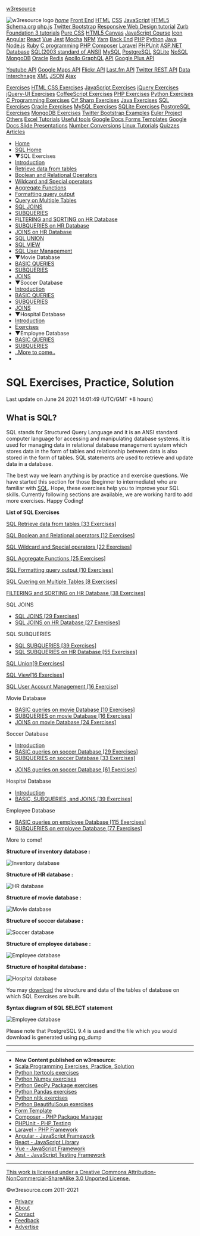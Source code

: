 <span class="mdl-layout-title">[w3resource](https://www.w3resource.com/index.php)</span>

<span class="mdl-layout-title"><img src="https://www.w3resource.com/images/w3resource-logo.png" alt="w3resource logo" id="log_img" class="drawer_logo" /></span> <a href="https://www.w3resource.com/index.php" class="mdl-navigation__link"><em>home</em></a> <a href="#" id="drawer_menu_topic_head1" class="mdl-navigation__link">Front End</a> <a href="https://www.w3resource.com/html/HTML-tutorials.php" class="mdl-navigation__link">HTML</a> <a href="https://www.w3resource.com/css/CSS-tutorials.php" class="mdl-navigation__link">CSS</a> <a href="https://www.w3resource.com/javascript/javascript.php" class="mdl-navigation__link">JavaScript</a> <a href="https://www.w3resource.com/html5/introduction.php" class="mdl-navigation__link">HTML5</a> <a href="https://www.w3resource.com/schema.org/introduction.php" class="mdl-navigation__link">Schema.org</a> <a href="https://www.w3resource.com/phpjs/use-php-functions-in-javascript.php" class="mdl-navigation__link">php.js</a> <a href="https://www.w3resource.com/twitter-bootstrap/tutorial.php" class="mdl-navigation__link">Twitter Bootstrap</a> <a href="https://www.w3resource.com/responsive-web-design/overview.php" class="mdl-navigation__link">Responsive Web Design tutorial</a> <a href="https://www.w3resource.com/zurb-foundation3/introduction.php" class="mdl-navigation__link">Zurb Foundation 3 tutorials</a> <a href="https://www.w3resource.com/pure/" class="mdl-navigation__link">Pure CSS</a> <a href="https://www.w3resource.com/html5-canvas/" class="mdl-navigation__link">HTML5 Canvas</a> <a href="https://www.w3resource.com/course/javascript-course.html" class="mdl-navigation__link">JavaScript Course</a> <a href="https://www.w3resource.com/icon/" class="mdl-navigation__link">Icon</a> <a href="https://www.w3resource.com/angular/getting-started-with-angular.php" class="mdl-navigation__link">Angular</a> <a href="https://www.w3resource.com/react/react-js-overview.php" class="mdl-navigation__link">React</a> <a href="https://www.w3resource.com/vue/installation.php" class="mdl-navigation__link">Vue</a> <a href="https://www.w3resource.com/jest/introduction.php" class="mdl-navigation__link">Jest</a> <a href="https://www.w3resource.com/mocha/getting-started.php" class="mdl-navigation__link">Mocha</a> <a href="https://www.w3resource.com/npm/getting-started-with-npm.php" class="mdl-navigation__link">NPM</a> <a href="https://www.w3resource.com/yarn/getting-started-with-yarn.php" class="mdl-navigation__link">Yarn</a> <a href="#" id="drawer_menu_topic_head2" class="mdl-navigation__link">Back End</a> <a href="https://www.w3resource.com/php/php-home.php" class="mdl-navigation__link">PHP</a> <a href="https://www.w3resource.com/python/python-tutorial.php" class="mdl-navigation__link">Python</a> <a href="https://www.w3resource.com/java-tutorial/" class="mdl-navigation__link">Java</a> <a href="https://www.w3resource.com/node.js/node.js-tutorials.php" class="mdl-navigation__link">Node.js</a> <a href="https://www.w3resource.com/ruby/" class="mdl-navigation__link">Ruby</a> <a href="https://www.w3resource.com/c-programming/programming-in-c.php" class="mdl-navigation__link">C programming</a> <a href="https://www.w3resource.com/php/composer/a-gentle-introduction-to-composer.php" class="mdl-navigation__link">PHP Composer</a> <a href="https://www.w3resource.com/php/PHPUnit/a-gentle-introduction-to-unit-test-and-testing.php" class="mdl-navigation__link">Laravel</a> <a href="https://www.w3resource.com/laravel/laravel-tutorial.php" class="mdl-navigation__link">PHPUnit</a> <a href="https://www.w3resource.com/asp.net/getting-started-with-asp.php" class="mdl-navigation__link">ASP.NET</a> <a href="#" id="drawer_menu_topic_head3" class="mdl-navigation__link">Database</a> <a href="https://www.w3resource.com/sql/tutorials.php" class="mdl-navigation__link">SQL(2003 standard of ANSI)</a> <a href="https://www.w3resource.com/mysql/mysql-tutorials.php" class="mdl-navigation__link">MySQL</a> <a href="https://w3resource.com/PostgreSQL/tutorial.php" class="mdl-navigation__link">PostgreSQL</a> <a href="https://www.w3resource.com/sqlite/" class="mdl-navigation__link">SQLite</a> <a href="https://www.w3resource.com/mongodb/nosql.php" class="mdl-navigation__link">NoSQL</a> <a href="https://www.w3resource.com/mongodb/nosql.php" class="mdl-navigation__link">MongoDB</a> <a href="https://www.w3resource.com/oracle/index.php" class="mdl-navigation__link">Oracle</a> <a href="https://www.w3resource.com/redis/index.php" class="mdl-navigation__link">Redis</a> <a href="https://www.w3resource.com/apollo-graphql/the-apollo-graphql-platform.php" class="mdl-navigation__link">Apollo GraphQL</a> <a href="#" id="drawer_menu_topic_head4" class="mdl-navigation__link">API</a> <a href="https://www.w3resource.com/API/google-plus/tutorial.php" class="mdl-navigation__link">Google Plus API</a>

<a href="https://www.w3resource.com/API/youtube/tutorial.php" class="mdl-navigation__link">Youtube API</a> <a href="https://www.w3resource.com/API/google-maps/index.php" class="mdl-navigation__link">Google Maps API</a> <a href="https://www.w3resource.com/API/flickr/tutorial.php" class="mdl-navigation__link">Flickr API</a> <a href="https://www.w3resource.com/API/last.fm/tutorial.php" class="mdl-navigation__link">Last.fm API</a> <a href="https://www.w3resource.com/API/twitter-rest-api/" class="mdl-navigation__link">Twitter REST API</a> <a href="#" id="drawer_menu_topic_head5" class="mdl-navigation__link">Data Interchnage</a> <a href="https://www.w3resource.com/xml/xml.php" class="mdl-navigation__link">XML</a> <a href="https://www.w3resource.com/JSON/introduction.php" class="mdl-navigation__link">JSON</a> <a href="https://www.w3resource.com/ajax/introduction.php" class="mdl-navigation__link">Ajax</a>

<a href="#" id="drawer_menu_topic_head6" class="mdl-navigation__link">Exercises</a> <a href="https://www.w3resource.com/html-css-exercise/index.php" class="mdl-navigation__link">HTML CSS Exercises</a> <a href="https://www.w3resource.com/javascript-exercises/" class="mdl-navigation__link">JavaScript Exercises</a> <a href="https://www.w3resource.com/jquery-exercises/" class="mdl-navigation__link">jQuery Exercises</a> <a href="https://www.w3resource.com/jquery-ui-exercises/" class="mdl-navigation__link">jQuery-UI Exercises</a> <a href="https://www.w3resource.com/coffeescript-exercises/" class="mdl-navigation__link">CoffeeScript Exercises</a> <a href="https://www.w3resource.com/php-exercises/" class="mdl-navigation__link">PHP Exercises</a> <a href="https://www.w3resource.com/python-exercises/" class="mdl-navigation__link">Python Exercises</a> <a href="https://www.w3resource.com/c-programming-exercises/" class="mdl-navigation__link">C Programming Exercises</a> <a href="https://www.w3resource.com/csharp-exercises/" class="mdl-navigation__link">C# Sharp Exercises</a> <a href="https://www.w3resource.com/java-exercises/" class="mdl-navigation__link">Java Exercises</a> <a href="https://www.w3resource.com/sql-exercises/" class="mdl-navigation__link">SQL Exercises</a> <a href="https://www.w3resource.com/oracle-exercises/" class="mdl-navigation__link">Oracle Exercises</a> <a href="https://www.w3resource.com/mysql-exercises/" class="mdl-navigation__link">MySQL Exercises</a> <a href="https://www.w3resource.com/sqlite-exercises/" class="mdl-navigation__link">SQLite Exercises</a> <a href="https://www.w3resource.com/postgresql-exercises/" class="mdl-navigation__link">PostgreSQL Exercises</a> <a href="https://www.w3resource.com/mongodb-exercises/" class="mdl-navigation__link">MongoDB Exercises</a> <a href="https://www.w3resource.com/twitter-bootstrap/examples.php" class="mdl-navigation__link">Twitter Bootstrap Examples</a> <a href="https://www.w3resource.com/euler-project/" class="mdl-navigation__link">Euler Project</a> <a href="#" id="drawer_menu_topic_head7" class="mdl-navigation__link">Others</a> <a href="https://www.w3resource.com/excel/" class="mdl-navigation__link">Excel Tutorials</a> <a href="https://www.w3resource.com/web-development-tools/useful-web-development-tools.php" class="mdl-navigation__link">Useful tools</a> <a href="https://www.w3resource.com/form-template/" class="mdl-navigation__link">Google Docs Forms Templates</a> <a href="https://www.w3resource.com/slides/" class="mdl-navigation__link">Google Docs Slide Presentations</a> <a href="https://www.w3resource.com/convert/number/binary-to-decimal.php" class="mdl-navigation__link">Number Conversions</a> <a href="https://www.w3resource.com/linux-system-administration/installation.php" class="mdl-navigation__link">Linux Tutorials</a> <a href="https://www.w3resource.com/quizzes/python/index.php" class="mdl-navigation__link">Quizzes</a> <a href="https://www.w3resource.com/Articles/index.php" class="mdl-navigation__link">Articles</a>

- [Home](/index.php)
- [SQL Home](/sql/sql-tutorials.php)
- ▼SQL Exercises
- [Introduction](/sql-exercises/)
- [Retrieve data from tables](/sql-exercises/sql-retrieve-from-table.php)
- [Boolean and Relational Operators](/sql-exercises/sql-boolean-operators.php)
- [Wildcard and Special operators](/sql-exercises/sql-wildcard-special-operators.php)
- [Aggregate Functions](/sql-exercises/sql-aggregate-functions.php)
- [Formatting query output](/sql-exercises/sql-fromatting-output-exercises.php)
- [Query on Multiple Tables](/sql-exercises/sql-exercises-quering-on-multiple-table.php)
- [SQL JOINS](/sql-exercises/sql-joins-exercises.php)
- [SUBQUERIES](/sql-exercises/subqueries/index.php)
- [FILTERING and SORTING on HR Database](/sql-exercises/sorting-and-filtering-hr/index.php)
- [SUBQUERIES on HR Database](/sql-exercises/sql-subqueries-exercises.php)
- [JOINS on HR Database](/sql-exercises/joins-hr/index.php)
- [SQL UNION](/sql-exercises/union/sql-union.php)
- [SQL VIEW](/sql-exercises/view/sql-view.php)
- [SQL User Management](/sql-exercises/sql-user-management.php)
- ▼Movie Database
- [BASIC QUERIES](/sql-exercises/movie-database-exercise/basic-exercises-on-movie-database.php)
- [SUBQUERIES](/sql-exercises/movie-database-exercise/subqueries-exercises-on-movie-database.php)
- [JOINS](/sql-exercises/movie-database-exercise/joins-exercises-on-movie-database.php)
- ▼Soccer Database
- [Introduction](/sql-exercises/soccer-database-exercise/index.php)
- [BASIC QUERIES](/sql-exercises/soccer-database-exercise/basic-exercises-on-soccer-database.php)
- [SUBQUERIES](/sql-exercises/soccer-database-exercise/subqueries-exercises-on-soccer-database.php)
- [JOINS](/sql-exercises/soccer-database-exercise/joins-exercises-on-soccer-database.php)
- ▼Hospital Database
- [Introduction](/sql-exercises/hospital-database-exercise/index.php)
- [Exercises](/sql-exercises/hospital-database-exercise/sql-exercise-on-hospital-database.php)
- ▼Employee Database
- [BASIC QUERIES](/sql-exercises/employee-database-exercise/index.php)
- [SUBQUERIES](/sql-exercises/employee-database-exercise/subqueries-exercises-on-employee-database.php)
- [..More to come..]()
- []()

# SQL Exercises, Practice, Solution

Last update on June 24 2021 14:01:49 (UTC/GMT +8 hours)

<span class="underline"></span>

<span class="underline"></span>

## What is SQL?

SQL stands for Structured Query Language and it is an ANSI standard computer language for accessing and manipulating database systems. It is used for managing data in relational database management system which stores data in the form of tables and relationship between data is also stored in the form of tables. SQL statements are used to retrieve and update data in a database.

The best way we learn anything is by practice and exercise questions. We have started this section for those (beginner to intermediate) who are familiar with [SQL](https://www.w3resource.com/sql/tutorials.php). Hope, these exercises help you to improve your SQL skills. Currently following sections are available, we are working hard to add more exercises. Happy Coding!

**List of SQL Exercises**

[SQL Retrieve data from tables \[33 Exercises\]](sql-retrieve-from-table.php)

[SQL Boolean and Relational operators \[12 Exercises\]](sql-boolean-operators.php)

[SQL Wildcard and Special operators \[22 Exercises\]](sql-wildcard-special-operators.php)

[SQL Aggregate Functions \[25 Exercises\]](sql-aggregate-functions.php)

[SQL Formatting query output \[10 Exercises\]](sql-fromatting-output-exercises.php)

[SQL Quering on Multiple Tables \[8 Exercises\]](sql-exercises-quering-on-multiple-table.php)

[FILTERING and SORTING on HR Database \[38 Exercises\]](sorting-and-filtering-hr/index.php)

SQL JOINS

- [SQL JOINS \[29 Exercises\]](sql-joins-exercises.php)
- [SQL JOINS on HR Database \[27 Exercises\]](joins-hr/index.php)

SQL SUBQUERIES

- [SQL SUBQUERIES \[39 Exercises\]](subqueries/index.php)
- [SQL SUBQUERIES on HR Database \[55 Exercises\]](sql-subqueries-exercises.php)

[SQL Union\[9 Exercises\]](union/sql-union.php)

[SQL View\[16 Exercises\]](view/sql-view.php)

[SQL User Account Management \[16 Exercise\]](sql-user-management.php)

Movie Database

- [BASIC queries on movie Database \[10 Exercises\]](movie-database-exercise/basic-exercises-on-movie-database.php)
- [SUBQUERIES on movie Database \[16 Exercises\]](movie-database-exercise/subqueries-exercises-on-movie-database.php)
- [JOINS on movie Database \[24 Exercises\]](movie-database-exercise/joins-exercises-on-movie-database.php)

Soccer Database

- [Introduction](soccer-database-exercise/index.php)
- [BASIC queries on soccer Database \[29 Exercises\]](soccer-database-exercise/basic-exercises-on-soccer-database.php)
- [SUBQUERIES on soccer Database \[33 Exercises\]](soccer-database-exercise/subqueries-exercises-on-soccer-database.php)

<!-- -->

- [JOINS queries on soccer Database \[61 Exercises\]](soccer-database-exercise/joins-exercises-on-soccer-database.php)

Hospital Database

- [Introduction](hospital-database-exercise/index.php)
- [BASIC, SUBQUERIES, and JOINS \[39 Exercises\]](hospital-database-exercise/sql-exercise-on-hospital-database.php)

Employee Database

- [BASIC queries on employee Database \[115 Exercises\]](employee-database-exercise/index.php)
- [SUBQUERIES on employee Database \[77 Exercises\]](employee-database-exercise/subqueries-exercises-on-employee-database.php)

More to come!

**Structure of inventory database :**

![Inventory database](https://www.w3resource.com/w3r_images/inventory.png)

**Structure of HR database :**

![HR database](https://www.w3resource.com/w3r_images/database-model-hr-new.gif)

**Structure of movie database :**

![Movie database](https://www.w3resource.com/w3r_images/movie-database.png)

**Structure of soccer database :**

![Soccer database](https://www.w3resource.com/w3r_images/soccer-database.png)

**Structure of employee database :**

![Employee database](https://www.w3resource.com/w3r_images/employee-database.png)

**Structure of hospital database :**

![Hospital database](https://www.w3resource.com/w3r_images/hospital-database-e-r-diagram.png)

You may [download](sqlex.tar.gz) the structure and data of the tables of database on which SQL Exercises are built.

**Syntax diagram of SQL SELECT statement**

![Employee database](https://www.w3resource.com/w3r_images/sql-select-statement-queries.png)

Please note that PostgreSQL 9.4 is used and the file which you would download is generated using pg_dump

---

<span class="underline"></span>

---

- **New Content published on w3resource:**
- [Scala Programming Exercises, Practice, Solution](https://www.w3resource.com/scala-exercises/index.php)
- [Python Itertools exercises](https://www.w3resource.com/python-exercises/itertools/index.php)
- [Python Numpy exercises](https://www.w3resource.com/python-exercises/numpy/index.php)
- [Python GeoPy Package exercises](https://www.w3resource.com/python-exercises/geopy/index.php)
- [Python Pandas exercises](https://www.w3resource.com/python-exercises/pandas/index.php)
- [Python nltk exercises](https://www.w3resource.com/python-exercises/nltk/index.php)
- [Python BeautifulSoup exercises](https://www.w3resource.com/python-exercises/BeautifulSoup/index.php)
- [Form Template](https://www.w3resource.com/form-template/)
- [Composer - PHP Package Manager](https://www.w3resource.com/php/composer/a-gentle-introduction-to-composer.php)
- [PHPUnit - PHP Testing](https://www.w3resource.com/php/PHPUnit/a-gentle-introduction-to-unit-test-and-testing.php)
- [Laravel - PHP Framework](https://www.w3resource.com/laravel/laravel-tutorial.php)
- [Angular - JavaScript Framework](https://www.w3resource.com/angular/getting-started-with-angular.php)
- [React - JavaScript Library](https://www.w3resource.com/react/react-js-overview.php)
- [Vue - JavaScript Framework](https://www.w3resource.com/vue/installation.php)
- [Jest - JavaScript Testing Framework](https://www.w3resource.com/jest/jest-getting-started.php)

---

<span class="underline"></span>

<span class="underline"></span>

<span class="underline"></span>

[This work is licensed under a Creative Commons Attribution-NonCommercial-ShareAlike 3.0 Unported License.](https://creativecommons.org/licenses/by-nc-sa/3.0/deed.en_US)

©w3resource.com 2011-2021

- [Privacy](https://www.w3resource.com/privacy.php)
- [About](https://www.w3resource.com/about.php)
- [Contact](https://www.w3resource.com/contact.php)
- [Feedback](https://www.w3resource.com/feedback.php)
- [Advertise](https://www.w3resource.com/advertise.php)

